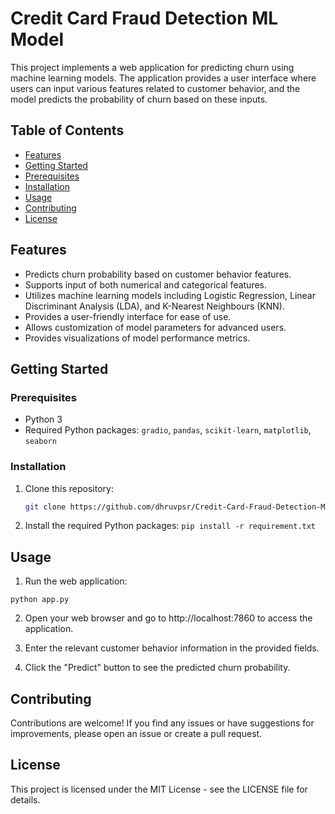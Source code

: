 # Credit Card Fraud Detection ML Model

This project implements a web application for predicting churn using machine learning models. The application provides a user interface where users can input various features related to customer behavior, and the model predicts the probability of churn based on these inputs.

## Table of Contents

- [Features](#features)
- [Getting Started](#getting-started)
- [Prerequisites](#prerequisites)
- [Installation](#installation)
- [Usage](#usage)
- [Contributing](#contributing)
- [License](#license)

## Features

- Predicts churn probability based on customer behavior features.
- Supports input of both numerical and categorical features.
- Utilizes machine learning models including Logistic Regression, Linear Discriminant Analysis (LDA), and K-Nearest Neighbours (KNN).
- Provides a user-friendly interface for ease of use.
- Allows customization of model parameters for advanced users.
- Provides visualizations of model performance metrics.

## Getting Started

### Prerequisites

- Python 3
- Required Python packages: `gradio`, `pandas`, `scikit-learn`, `matplotlib`, `seaborn`

### Installation

1. Clone this repository:

   ```bash
   git clone https://github.com/dhruvpsr/Credit-Card-Fraud-Detection-ML-Model.git

2. Install the required Python packages: 
`pip install -r requirement.txt`

## Usage
1. Run the web application: 

  `python app.py`

2. Open your web browser and go to http://localhost:7860 to access the application.

3. Enter the relevant customer behavior information in the provided fields.

4. Click the "Predict" button to see the predicted churn probability.

## Contributing
Contributions are welcome! If you find any issues or have suggestions for improvements, please open an issue or create a pull request.

## License
This project is licensed under the MIT License - see the LICENSE file for details.
